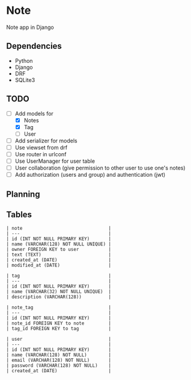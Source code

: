 # Note

Note app in Django

## Dependencies
- Python
- Django
- DRF
- SQLite3

## TODO
- [ ] Add models for
    - [x] Notes
    - [x] Tag
    - [ ] User
- [ ] Add serializer for models
- [ ] Use viewset from drf
- [ ] Use router in urlconf
- [ ] Use UserManager for user table
- [ ] User collaboration (give permission to other user to use one's notes)
- [ ] Add authorization (users and group) and authentication (jwt)

## Planning
Tables
---
```
| note                                |
| ---                                 |
| id (INT NOT NULL PRIMARY KEY)       |
| name (VARCHAR(128) NOT NULL UNIQUE) |
| owner FOREIGN KEY to user           |
| text (TEXT)                         |
| created_at (DATE)                   |
| modified_at (DATE)                  |

| tag                                 |
| ---                                 |
| id (INT NOT NULL PRIMARY KEY)       |
| name (VARCHAR(32) NOT NULL UNIQUE)  |
| description (VARCHAR(128))          |

| note_tag                            |
| ---                                 |
| id (INT NOT NULL PRIMARY KEY)       |
| note_id FOREIGN KEY to note         |
| tag_id FOREIGN KEY to tag           |

| user                                |
| ---                                 |
| id (INT NOT NULL PRIMARY KEY)       |
| name (VARCHAR(128) NOT NULL)        |
| email (VARCHAR(128) NOT NULL)       |
| password (VARCHAR(128) NOT NULL)    |
| created_at (DATE)                   |
```


